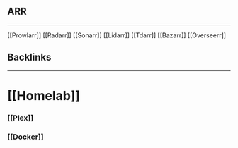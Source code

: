## ARR 
___
[[Prowlarr]]
[[Radarr]]
[[Sonarr]]
[[Lidarr]]
[[Tdarr]] 
[[Bazarr]]
[[Overseerr]]
## Backlinks
___
# [[Homelab]]
### [[Plex]]

### [[Docker]]